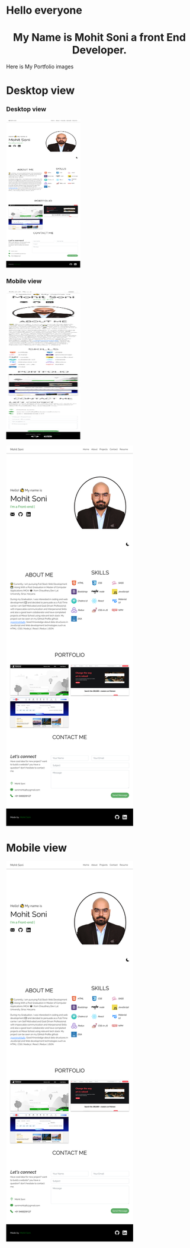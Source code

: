 # Hello everyone

<h1 align="center">My Name is Mohit Soni a front End Developer.</h1>

Here is My Portfolio images

# Desktop view

<p align="center">
<h3>Desktop view</h3>
<img src="https://github.com/sonimohit481/Portfolio/blob/main/src/img/Desktop.png" width="200" height="400" />
</p>
<p align="center">
<h3>Mobile view</h3>
<img src="https://github.com/sonimohit481/Portfolio/blob/main/src/img/Mobile.png" width="200" height="400" />
</p>

![portpolio](https://github.com/sonimohit481/Portfolio/blob/main/src/img/Desktop.png)

# Mobile view

![portpolio](https://github.com/sonimohit481/Portfolio/blob/main/src/img/Desktop.png)
